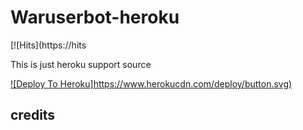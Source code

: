 # Waruserbot-heroku
[![Hits](https://hits

This is just heroku support source 
 


[![Deploy To Heroku]https://www.herokucdn.com/deploy/button.svg)](https://dashboard.heroku.com/new?button-url=android-app%3A%2F%2Forg.telegram.messenger%2F&template=https%3A%2F%2Fgithub.com%2FxAbhish3k%2Fwaruserbot)

## credits


